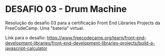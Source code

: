 # DESAFIO 03 - Drum Machine

Resolução do desafio 03 para a certificação Front End Libraries Projects da FreeCodeCamp. Uma "bateria" virtual.

Link para o desafio: https://www.freecodecamp.org/learn/front-end-development-libraries/front-end-development-libraries-projects/build-a-javascript-calculator
